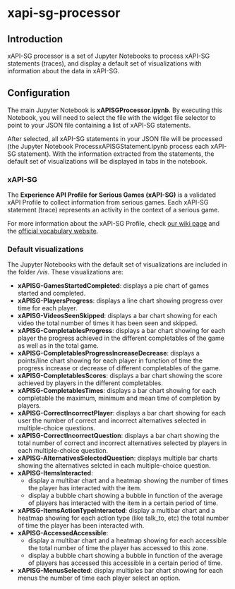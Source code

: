 # xapi-sg-processor

## Introduction

xAPI-SG processor is a set of Jupyter Notebooks to process xAPI-SG statements (traces), and display a default set of visualizations with information about the data in xAPI-SG.

## Configuration

The main Jupyter Notebook is **xAPISGProcessor.ipynb**. 
By executing this Notebook, you will need to select the file with the widget file selector to point to your JSON file containing a list of xAPI-SG statements.
 
After selected, all xAPI-SG statements in your JSON file will be processed (the Jupyter Notebook ProcessxAPISGStatement.ipynb process each xAPI-SG statement). 
With the information extracted from the statements, the default set of visualizations will be displayed in tabs in the notebook.

### xAPI-SG

The **Experience API Profile for Serious Games (xAPI-SG)** is a validated xAPI Profile to collect information from serious games. 
Each xAPI-SG statement (trace) represents an activity in the context of a serious game.

For more information about the xAPI-SG Profile, check [our wiki page](https://github.com/e-ucm/rage-analytics/wiki/xAPI-SG-Profile) and the [official vocabulary website](http://xapi.e-ucm.es/vocab/seriousgames).

### Default visualizations

The Jupyter Notebooks with the default set of visualizations are included in the folder */vis*. These visualizations are:

* **xAPISG-GamesStartedCompleted**: displays a pie chart of games started and completed.
* **xAPISG-PlayersProgress**: displays a line chart showing progress over time for each player.
* **xAPISG-VideosSeenSkipped**: displays a bar chart showing for each video the total number of times it has been seen and skipped.
* **xAPISG-CompletablesProgress**: displays a bar chart showing for each player the progress achieved in the different completables of the game as well as in the total game.
* **xAPISG-CompletablesProgressIncreaseDecrease**: displays a points/line chart showing for each player in function of time the progress increase or decrease of different completables of the game.
* **xAPISG-CompletablesScores**: displays a bar chart showing the score achieved by players in the different completables.
* **xAPISG-CompletablesTimes**: displays a bar chart showing for each completable the maximum, minimum and mean time of completion by players.
* **xAPISG-CorrectIncorrectPlayer**: displays a bar chart showing for each user the number of correct and incorrect alternatives selected in multiple-choice questions.
* **xAPISG-CorrectIncorrectQuestion**: displays a bar chart showing the total number of correct and incorrect alternatives selected by players in each multiple-choice question.
* **xAPISG-AlternativesSelectedQuestion**: displays multiple bar charts showing the alternatives selcted in each multiple-choice question.
* **xAPISG-ItemsInteracted**: 
   * display a multibar chart and a heatmap showing the number of times the player has interacted with the item.
   * display a bubble chart showing a bubble in function of the average of players has interacted with the item in a certain period of time.
* **xAPISG-ItemsActionTypeInteracted**: display a multibar chart and a heatmap showing for each action type (like talk_to, etc) the total number of time the player has been interacted with.
* **xAPISG-AccessedAccessible**:
    * display a multibar chart and a heatmap showing for each accessible the total number of time the player has accessed to this zone.
    * display a bubble chart showing a bubble in function of the average of players has accessed this accessible in a certain period of time.
* **xAPISG-MenusSelected**: display multiples bar chart showing for each menus the number of time each player select an option.